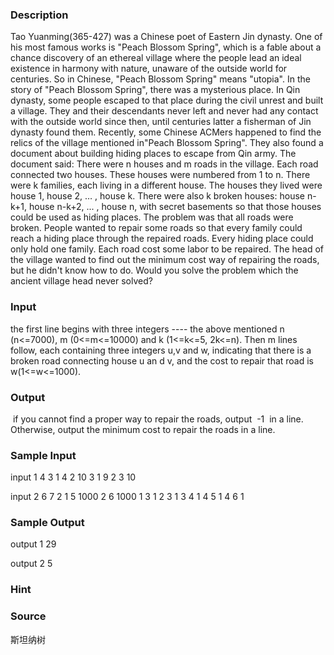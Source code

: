 
### Description
Tao Yuanming(365-427) was a Chinese poet of Eastern Jin dynasty. One of his most famous works is "Peach Blossom Spring", which is a fable about a chance
discovery of an ethereal village where the people lead an ideal existence in harmony with nature, unaware of the outside world for centuries. So in Chinese, "Peach Blossom Spring" means "utopia".
In the story of "Peach Blossom Spring", there was a mysterious place. In Qin dynasty, some people escaped to that place during the civil unrest and built a village. They and their descendants never left and never had any contact with the outside world since then, until centuries latter a fisherman of Jin dynasty found them.
Recently, some Chinese ACMers happened to find the relics of the village mentioned in"Peach Blossom Spring".
They also found a document about building hiding places to escape from Qin army. The document said:
There were n houses and m roads in the village. Each road connected two houses. These houses were numbered from 1 to n. There were k families, each living in a different house. 
The houses they lived were house 1, house 2, … , house k. There were also k broken houses: house n-k+1, house n-k+2, ... , house n, with secret basements so that those houses could be used as hiding places.
The problem was that all roads were broken. People wanted to repair some roads so that every family could reach a hiding place through the repaired roads. Every hiding place could only hold one family. Each road cost some labor to be repaired. The head of the village wanted to find out the minimum cost way of repairing the roads, but he didn't know how to do.
Would you solve the problem which the ancient village head never solved?
### Input
the first line begins with three integers ---- the above mentioned n (n<=7000), m (0<=m<=10000) and k (1<=k<=5, 2k<=n). Then m lines follow, each containing three integers u,v and w, indicating that there is a broken road connecting house u an d v, and the cost to repair that road is w(1<=w<=1000).
### Output
 if you cannot find a proper way to repair the roads, output  -1  in a line. Otherwise, output the minimum cost to repair the roads in a line.


	

### Sample Input
input 1
4 3 1
4 2 10
3 1 9
2 3 10

input 2
6 7 2
1 5 1000
2 6 1000
1 3 1
2 3 1
3 4 1
4 5 1
4 6 1






### Sample Output
output 1
29


output 2
5
### Hint

### Source
斯坦纳树